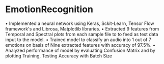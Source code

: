 # EmotionRecognition

• Implemented a neural network using Keras, Sckit-Learn, Tensor Flow framework's and Librosa, Matplotlib libraries.
• Extracted 9 features from Temporal and Spectral plots from each sample file to to feed as test data input to the model.
• Trained model to classify an audio into 1 out of 7 emotions on basis of Nine extracted features with accuracy of 97.5%.
• Analyzed performance of model by evaluating Confusion Matrix and by plotting Training, Testing Accuracy with Batch Size
